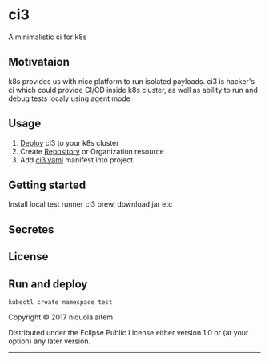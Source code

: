 # ci3

A minimalistic ci for k8s

## Motivataion

k8s provides us with nice platform to run isolated payloads.
ci3 is hacker's ci which could provide CI/CD inside k8s cluster, as well as
ability to run and debug tests localy using agent mode

## Usage

1. [Deploy](./ci3/README.md) ci3 to your k8s cluster
1. Create [Repository](./ci3/repo-configs/repo.yaml) or Organization resource
1. Add [ci3.yaml](./ci3/repo-configs/ci3.yaml) manifest into project


## Getting started

Install local test runner ci3 brew, download jar etc

## Secretes


## License

## Run and deploy

```
kubectl create namespace test
```

Copyright © 2017 niquola aitem

Distributed under the Eclipse Public License either version 1.0 or (at your option) any later version.

---
